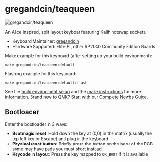 # gregandcin/teaqueen

![gregandcin/teaqueen](https://i.imgur.com/Wf1EIqwh.png)

An Alice inspired, split layout keyboar featuring Kailh hotswap sockets.

* Keyboard Maintainer: [gregandcin](https://github.com/gregandcin)
* Hardware Supported: Elite-Pi, other RP2040 Community Edition Boards

Make example for this keyboard (after setting up your build environment):

    make gregandcin/teaqueen:default

Flashing example for this keyboard:

    make gregandcin/teaqueen:default:flash

See the [build environment setup](https://docs.qmk.fm/#/getting_started_build_tools) and the [make instructions](https://docs.qmk.fm/#/getting_started_make_guide) for more information. Brand new to QMK? Start with our [Complete Newbs Guide](https://docs.qmk.fm/#/newbs).

## Bootloader

Enter the bootloader in 3 ways:

* **Bootmagic reset**: Hold down the key at (0,0) in the matrix (usually the top left key or Escape) and plug in the keyboard
* **Physical reset button**: Briefly press the button on the back of the PCB - some may have pads you must short instead
* **Keycode in layout**: Press the key mapped to `QK_BOOT` if it is available
